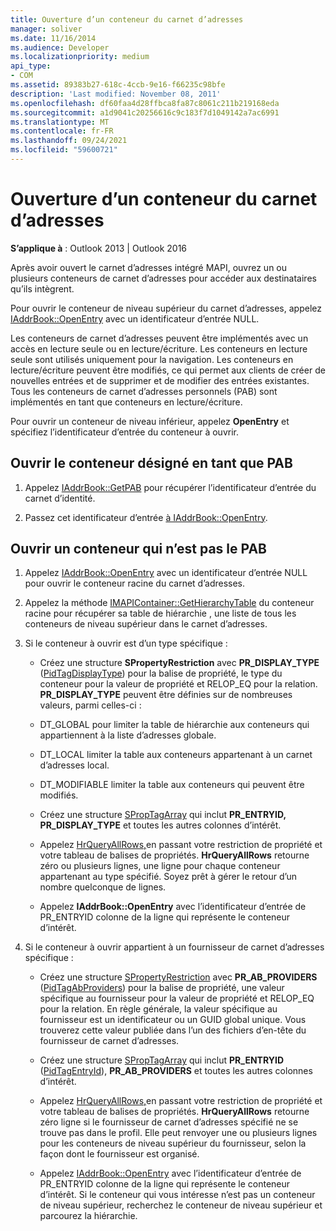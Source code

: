 ```yaml
---
title: Ouverture d’un conteneur du carnet d’adresses
manager: soliver
ms.date: 11/16/2014
ms.audience: Developer
ms.localizationpriority: medium
api_type:
- COM
ms.assetid: 89383b27-618c-4ccb-9e16-f66235c98bfe
description: 'Last modified: November 08, 2011'
ms.openlocfilehash: df60faa4d28ffbca8fa87c8061c211b219168eda
ms.sourcegitcommit: a1d9041c20256616c9c183f7d1049142a7ac6991
ms.translationtype: MT
ms.contentlocale: fr-FR
ms.lasthandoff: 09/24/2021
ms.locfileid: "59600721"
---
```

# <a name="opening-an-address-book-container"></a>Ouverture d’un conteneur du carnet d’adresses

**S’applique à** : Outlook 2013 | Outlook 2016 
  
Après avoir ouvert le carnet d’adresses intégré MAPI, ouvrez un ou plusieurs conteneurs de carnet d’adresses pour accéder aux destinataires qu’ils intègrent.
  
Pour ouvrir le conteneur de niveau supérieur du carnet d’adresses, appelez [IAddrBook::OpenEntry](iaddrbook-openentry.md) avec un identificateur d’entrée NULL. 
  
Les conteneurs de carnet d’adresses peuvent être implémentés avec un accès en lecture seule ou en lecture/écriture. Les conteneurs en lecture seule sont utilisés uniquement pour la navigation. Les conteneurs en lecture/écriture peuvent être modifiés, ce qui permet aux clients de créer de nouvelles entrées et de supprimer et de modifier des entrées existantes. Tous les conteneurs de carnet d’adresses personnels (PAB) sont implémentés en tant que conteneurs en lecture/écriture. 
  
Pour ouvrir un conteneur de niveau inférieur, appelez **OpenEntry** et spécifiez l’identificateur d’entrée du conteneur à ouvrir. 
  
## <a name="open-the-container-designated-as-the-pab"></a>Ouvrir le conteneur désigné en tant que PAB
  
1. Appelez [IAddrBook::GetPAB](iaddrbook-getpab.md) pour récupérer l’identificateur d’entrée du carnet d’identité. 
    
2. Passez cet identificateur d’entrée [à IAddrBook::OpenEntry](iaddrbook-openentry.md).
    
## <a name="open-a-container-that-is-not-the-pab"></a>Ouvrir un conteneur qui n’est pas le PAB
  
1. Appelez [IAddrBook::OpenEntry](iaddrbook-openentry.md) avec un identificateur d’entrée NULL pour ouvrir le conteneur racine du carnet d’adresses. 
    
2. Appelez la méthode [IMAPIContainer::GetHierarchyTable](imapicontainer-gethierarchytable.md) du conteneur racine pour récupérer sa table de hiérarchie , une liste de tous les conteneurs de niveau supérieur dans le carnet d’adresses. 
    
3. Si le conteneur à ouvrir est d’un type spécifique :
    
   - Créez une structure **SPropertyRestriction** avec **PR_DISPLAY_TYPE** ([PidTagDisplayType](pidtagdisplaytype-canonical-property.md)) pour la balise de propriété, le type du conteneur pour la valeur de propriété et RELOP_EQ pour la relation. **PR_DISPLAY_TYPE** peuvent être définies sur de nombreuses valeurs, parmi celles-ci : 
    
   - DT_GLOBAL pour limiter la table de hiérarchie aux conteneurs qui appartiennent à la liste d’adresses globale.
    
   - DT_LOCAL limiter la table aux conteneurs appartenant à un carnet d’adresses local.
    
   - DT_MODIFIABLE limiter la table aux conteneurs qui peuvent être modifiés.
    
   - Créez une structure [SPropTagArray](sproptagarray.md) qui inclut **PR_ENTRYID,** **PR_DISPLAY_TYPE** et toutes les autres colonnes d’intérêt. 
    
   - Appelez [HrQueryAllRows,](hrqueryallrows.md)en passant votre restriction de propriété et votre tableau de balises de propriétés. **HrQueryAllRows** retourne zéro ou plusieurs lignes, une ligne pour chaque conteneur appartenant au type spécifié. Soyez prêt à gérer le retour d’un nombre quelconque de lignes. 
    
   - Appelez **IAddrBook::OpenEntry** avec l’identificateur d’entrée de PR_ENTRYID colonne de la ligne qui représente le conteneur d’intérêt.  
    
4. Si le conteneur à ouvrir appartient à un fournisseur de carnet d’adresses spécifique :
    
   - Créez une structure [SPropertyRestriction](spropertyrestriction.md) avec **PR_AB_PROVIDERS** ([PidTagAbProviders](pidtagabproviders-canonical-property.md)) pour la balise de propriété, une valeur spécifique au fournisseur pour la valeur de propriété et RELOP_EQ pour la relation. En règle générale, la valeur spécifique au fournisseur est un identificateur ou un GUID global unique. Vous trouverez cette valeur publiée dans l’un des fichiers d’en-tête du fournisseur de carnet d’adresses. 
    
   - Créez une structure [SPropTagArray](sproptagarray.md) qui inclut **PR_ENTRYID** ([PidTagEntryId](pidtagentryid-canonical-property.md)), **PR_AB_PROVIDERS** et toutes les autres colonnes d’intérêt. 
    
   - Appelez [HrQueryAllRows,](hrqueryallrows.md)en passant votre restriction de propriété et votre tableau de balises de propriétés. **HrQueryAllRows** retourne zéro ligne si le fournisseur de carnet d’adresses spécifié ne se trouve pas dans le profil. Elle peut renvoyer une ou plusieurs lignes pour les conteneurs de niveau supérieur du fournisseur, selon la façon dont le fournisseur est organisé. 
    
   - Appelez [IAddrBook::OpenEntry](iaddrbook-openentry.md) avec l’identificateur d’entrée de PR_ENTRYID colonne de la ligne qui représente le conteneur d’intérêt.  Si le conteneur qui vous intéresse n’est pas un conteneur de niveau supérieur, recherchez le conteneur de niveau supérieur et parcourez la hiérarchie. 
    

